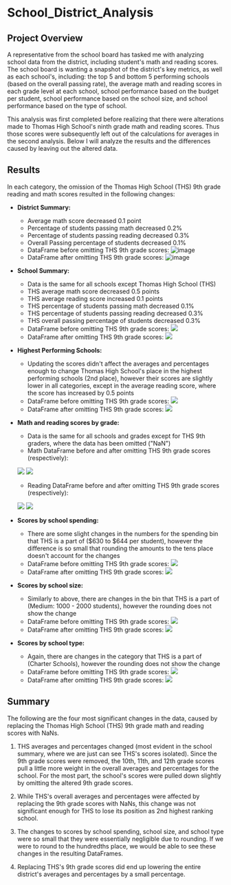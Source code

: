 # School_District_Analysis

## Project Overview
A representative from the school board has tasked me with analyzing school data from the district, including student's math and reading scores. The school board is wanting a snapshot of the district's key metrics, as well as each school's, including: the top 5 and bottom 5 performing schools (based on the overall passing rate), the average math and reading scores in each grade level at each school, school performance based on the budget per student, school performance based on the school size, and school performance based on the type of school.

This analysis was first completed before realizing that there were alterations made to Thomas High School's ninth grade math and reading scores. Thus those scores were subsequently left out of the calculations for averages in the second analysis. Below I will analyze the results and the differences caused by leaving out the altered data.

## Results

In each category, the omission of the Thomas High School (THS) 9th grade reading and math scores resulted in the following changes:

- **District Summary:**
	- Average math score decreased 0.1 point
	- Percentage of students passing math decreased 0.2%
	- Percentage of students passing reading decreased 0.3%
	- Overall Passing percentage of students decreased 0.1%
	- DataFrame before omitting THS 9th grade scores:
  ![image](Resources/Images/District_Summary.png)
	- DataFrame after omitting THS 9th grade scores:
  ![image](Resources/Images/District_Summary_THS.png)


- **School Summary:**
	- Data is the same for all schools except Thomas High School (THS)
	- THS average math score decreased 0.5 points
	- THS average reading score increased 0.1 points
	- THS percentage of students passing math decreased 0.1%
	- THS percentage of students passing reading decreased 0.3%
	- THS overall passing percentage of students decreased 0.3%
	- DataFrame before omitting THS 9th grade scores:
  ![](Resources/Images/School_Summary.png)
	- DataFrame after omitting THS 9th grade scores:
  ![](Resources/Images/School_Summary_THS.png)


- **Highest Performing Schools:**
	- Updating the scores didn't affect the averages and percentages enough to change Thomas High School's place in the highest performing schools (2nd place), however their scores are slightly lower in all categories, except in the average reading score, where the score has increased by 0.5 points
	- DataFrame before omitting THS 9th grade scores:
  ![](Resources/Images/Highest_Performing.png)
	- DataFrame after omitting THS 9th grade scores:
  ![](Resources/Images/Highest_Performing_THS.png)


- **Math and reading scores by grade:**
	- Data is the same for all schools and grades except for THS 9th graders, where the data has been omitted ("NaN")
	- Math DataFrame before and after omitting THS 9th grade scores (respectively):

  ![](Resources/Images/Math_by_Grade.png)
  ![](Resources/Images/Math_by_Grade_THS.png)

	- Reading DataFrame before and after omitting THS 9th grade scores (respectively):

  ![](Resources/Images/Reading_by_Grade.png)
  ![](Resources/Images/Reading_by_Grade_THS.png)


- **Scores by school spending:**
	- There are some slight changes in the numbers for the spending bin that THS is a part of ($630 to $644 per student), however the difference is so small that rounding the amounts to the tens place doesn't account for the changes
	- DataFrame before omitting THS 9th grade scores:
  ![](Resources/Images/Scores_by_Spending.png)
	- DataFrame after omitting THS 9th grade scores:
  ![](Resources/Images/Scores_by_Spending_THS.png)


- **Scores by school size:**
	- Similarly to above, there are changes in the bin that THS is a part of (Medium: 1000 - 2000 students), however the rounding does not show the change
	- DataFrame before omitting THS 9th grade scores:
  ![](Resources/Images/Scores_by_Size.png)
	- DataFrame after omitting THS 9th grade scores:
  ![](Resources/Images/Scores_by_Size_THS.png)


- **Scores by school type:**
	- Again, there are changes in the category that THS is a part of (Charter Schools), however the rounding does not show the change
	- DataFrame before omitting THS 9th grade scores:
  ![](Resources/Images/Scores_by_District.png)
	- DataFrame after omitting THS 9th grade scores:
  ![](Resources/Images/Scores_by_District_THS.png)


## Summary

The following are the four most significant changes in the data, caused by replacing the Thomas High School (THS) 9th grade math and reading scores with NaNs.

1. THS averages and percentages changed (most evident in the school summary, where we are just can see THS's scores isolated). Since the 9th grade scores were removed, the 10th, 11th, and 12th grade scores pull a little more weight in the overall averages and percentages for the school. For the most part, the school's scores were pulled down slightly by omitting the altered 9th grade scores.

2. While THS's overall averages and percentages were affected by replacing the 9th grade scores with NaNs, this change was not significant enough for THS to lose its position as 2nd highest ranking school.

3. The changes to scores by school spending, school size, and school type were so small that they were essentially negligible due to rounding. If we were to round to the hundredths place, we would be able to see these changes in the resulting DataFrames.

4. Replacing THS's 9th grade scores did end up lowering the entire district's averages and percentages by a small percentage.
